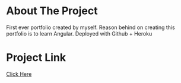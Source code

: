 # About The Project
First ever portfolio created by myself. Reason behind on creating this portfolio is to learn Angular. Deployed with Github + Heroku
# Project Link
[Click Here](https://victorlcs-portfolio.herokuapp.com/home)


